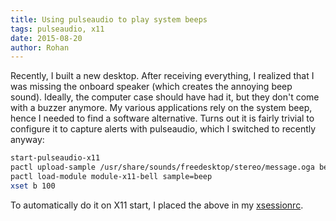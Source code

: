 ```yaml
---
title: Using pulseaudio to play system beeps
tags: pulseaudio, x11
date: 2015-08-20
author: Rohan
---
```


Recently, I built a new desktop. After receiving everything, I realized that I
was missing the onboard speaker (which creates the annoying beep sound).
Ideally, the computer case should have had it, but they don't come with a buzzer
anymore. My various applications rely on the system beep, hence I needed to find
a software alternative. Turns out it is fairly trivial to configure it to
capture alerts with pulseaudio, which I switched to recently anyway:

```bash
start-pulseaudio-x11
pactl upload-sample /usr/share/sounds/freedesktop/stereo/message.oga beep
pactl load-module module-x11-bell sample=beep
xset b 100
```

To automatically do it on X11 start, I placed the above in my
[xsessionrc](https://github.com/crodjer/configs/blob/121caa22d4b7c6324fa9a5b22e2d2fcc334afc96/.xsessionrc#L31).
